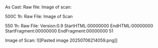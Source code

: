 As Cast:
Raw file:
Image of scan:

500C 1h:
Raw File:
Image of Scan

550 1h:
Raw File: Version:0.9 StartHTML:00000000 EndHTML:00000000 StartFragment:00000000 EndFragment:00000000 51
<!-- PUBLISH STOP -->
Image of Scan:
![[Pasted image 20250706214059.png]]
